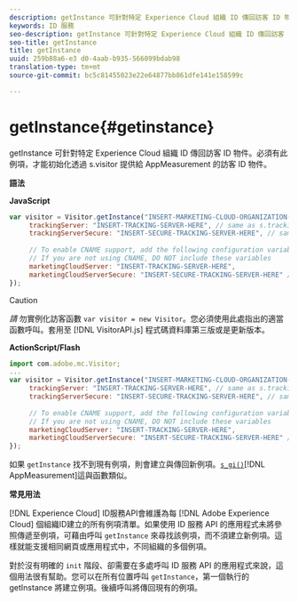 ```yaml
---
description: getInstance 可針對特定 Experience Cloud 組織 ID 傳回訪客 ID 物件。必須有此例項，才能初始化透過 s.visitor 提供給 AppMeasurement 的訪客 ID 物件。
keywords: ID 服務
seo-description: getInstance 可針對特定 Experience Cloud 組織 ID 傳回訪客 ID 物件。必須有此例項，才能初始化透過 s.visitor 提供給 AppMeasurement 的訪客 ID 物件。
seo-title: getInstance
title: getInstance
uuid: 259b88a6-e3 d0-4aab-b935-566099bdab98
translation-type: tm+mt
source-git-commit: bc5c81455023e22e64877bb861dfe141e158599c

---
```



# getInstance{#getinstance}

getInstance 可針對特定 Experience Cloud 組織 ID 傳回訪客 ID 物件。必須有此例項，才能初始化透過 s.visitor 提供給 AppMeasurement 的訪客 ID 物件。

**語法**

**JavaScript**

```js
var visitor = Visitor.getInstance("INSERT-MARKETING-CLOUD-ORGANIZATION-ID-HERE", { 
     trackingServer: "INSERT-TRACKING-SERVER-HERE", // same as s.trackingServer 
     trackingServerSecure: "INSERT-SECURE-TRACKING-SERVER-HERE", // same as s.trackingServerSecure 
 
     // To enable CNAME support, add the following configuration variables 
     // If you are not using CNAME, DO NOT include these variables 
     marketingCloudServer: "INSERT-TRACKING-SERVER-HERE", 
     marketingCloudServerSecure: "INSERT-SECURE-TRACKING-SERVER-HERE" // same as s.trackingServerSecure 
});
```

>[!CAUTION]
>
>*請* 勿實例化訪客函數 `var visitor = new Visitor`。您必須使用此處指出的適當函數呼叫。套用至 [!DNL VisitorAPI.js] 程式碼資料庫第三版或是更新版本。

**ActionScript/Flash**

```js
import com.adobe.mc.Visitor; 
... 
var visitor = Visitor.getInstance("INSERT-MARKETING-CLOUD-ORGANIZATION-ID-HERE", { 
     trackingServer: "INSERT-TRACKING-SERVER-HERE", // same as s.trackingServer 
     trackingServerSecure: "INSERT-SECURE-TRACKING-SERVER-HERE", // same as s.trackingServerSecure 
 
     // To enable CNAME support, add the following configuration variables 
     // If you are not using CNAME, DO NOT include these variables 
     marketingCloudServer: "INSERT-TRACKING-SERVER-HERE", 
     marketingCloudServerSecure: "INSERT-SECURE-TRACKING-SERVER-HERE" // same as s.trackingServerSecure 
});
```

如果 `getInstance` 找不到現有例項，則會建立與傳回新例項。[`s_gi()`](https://marketing.adobe.com/resources/help/en_US/sc/implement/?f=function_s_gi.html)[!DNL AppMeasurement]這與函數類似。

**常見用法**

[!DNL Experience Cloud] ID服務API會維護為每 [!DNL Adobe Experience Cloud] 個組織ID建立的所有例項清單。如果使用 ID 服務 API 的應用程式未將參照傳遞至例項，可藉由呼叫 `getInstance` 來尋找該例項，而不須建立新例項。這樣就能支援相同網頁或應用程式中，不同組織的多個例項。

對於沒有明確的 `init` 階段、卻需要在多處呼叫 ID 服務 API 的應用程式來說，這個用法很有幫助。您可以在所有位置呼叫 `getInstance`，第一個執行的 getInstance 將建立例項。後續呼叫將傳回現有的例項。
